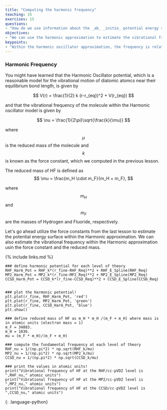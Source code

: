 ```yaml
---
title: "Computing the harmonic frequency"
teaching: 15
exercises: 15
questions:
- "How do we use information about the _ab_ _initio_ potential energy surface to estimate the vibrational frequency of a diatomic molecule??"
objectives:
- "We can use the harmonic approximation to estimate the vibrational frequency."
keypoints:
- "Within the harmonic oscillator approximation, the frequency is related to the force constant divided by the reduced mass.  The force constant is defined as the second derivative of the PES at the equilibrium bond length."
---
```

<script type="text/javascript" async
  src="https://cdnjs.cloudflare.com/ajax/libs/mathjax/2.7.7/MathJax.js?config=TeX-MML-AM_CHTML">
</script>

 <script src="https://unpkg.com/ngl@0.10.4/dist/ngl.js"></script>

### Harmonic Frequency
You might have learned that the Harmonic Oscillator potential, which is a reasonable model for the vibrational motion of diatomic atomcs near their equilibrium bond length, is given by

$$ V(r) = \frac{1}{2} k (r-r_{eq})^2 + V(r_{eq}) $$

and that the vibrational frequency of the molecule within the Harmonic oscillator model is given by

$$ \nu = \frac{1}{2\pi}\sqrt{\frac{k}{\mu}} $$

where $$ \mu $$ is the reduced mass of the molecule and $$ k $$ is known as the force constant, which we computed 
in the previous lesson.

The reduced mass of HF is defined as
$$ \mu = \frac{m_H \cdot m_F}{m_H + m_F}, $$

where $$ m_H $$ and $$ m_F $$ are the masses of Hydrogen and Fluoride, respectively.

Let's go ahead utilize the force constants from the last lesson to estimate the potential energy surface within the Harmonic approximation.  We can also estimate the vibrational frequency within the Harmonic approximation usin the force constant and the reduced mass.

{% include links.md %}
```
### define harmonic potential for each level of theory
RHF_Harm_Pot = RHF_k*(r_fine-RHF_Req)**2 + RHF_E_Spline(RHF_Req)
MP2_Harm_Pot = MP2_k*(r_fine-MP2_Req)**2 + MP2_E_Spline(MP2_Req)
CCSD_Harm_Pot = CCSD_k*(r_fine-CCSD_Req)**2 + CCSD_E_Spline(CCSD_Req)


### plot the Harmonic potential! 
plt.plot(r_fine, RHF_Harm_Pot, 'red')
plt.plot(r_fine, MP2_Harm_Pot, 'green')
plt.plot(r_fine, CCSD_Harm_Pot, 'blue')
plt.show()

### define reduced mass of HF as m_H * m_H /(m_F + m_H) where mass is in atomic units (electron mass = 1)
m_F = 34883.
m_H = 1836.
mu = (m_F * m_H)/(m_F + m_H)

### compute the fundamental frequency at each level of theory
RHF_nu = 1/(np.pi*2) * np.sqrt(RHF_k/mu)
MP2_nu = 1/(np.pi*2) * np.sqrt(MP2_k/mu)
CCSD_nu = 1/(np.pi*2) * np.sqrt(CCSD_k/mu)

### print the values in atomic units!
print("Vibrational frequency of HF at the RHF/cc-pVDZ level is ",RHF_nu," atomic units")
print("Vibrational frequency of HF at the MP2/cc-pVDZ level is ",MP2_nu," atomic units")
print("Vibrational frequency of HF at the CCSD/cc-pVDZ level is ",CCSD_nu," atomic units")
```
{: .language-python}
